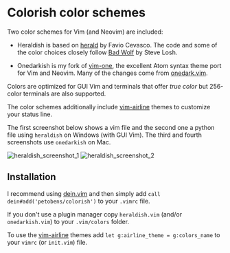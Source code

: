 # Colorish color schemes

Two color schemes for Vim (and Neovim) are included:
* Heraldish is based on
  [herald](https://github.com/h3rald/stash/blob/master/.vim/colors/herald.vim)
  by Favio Cevasco. The code and some of the color choices closely follow [Bad
  Wolf](https://github.com/sjl/badwolf) by Steve Losh.

* Onedarkish is my fork of [vim-one](https://github.com/rakr/vim-one), the
  excellent Atom syntax theme port for Vim and Neovim.  Many of the changes
  come from [onedark.vim](https://github.com/joshdick/onedark.vim).

Colors are optimized for GUI Vim and terminals that offer *true color* but
256-color terminals are also supported.

The color schemes additionally include
[vim-airline](https://github.com/vim-airline/vim-airline) themes to customize
your status line.

The first screenshot below shows a vim file and the second one a python file
using `heraldish` on Windows (with GUI Vim). The third and fourth screenshots
use `onedarkish` on Mac.

![heraldish_screenshot_1](https://cloud.githubusercontent.com/assets/2583971/4240990/12e1830a-39f0-11e4-9d50-11103676fd08.png)
![heraldish_screenshot_2](https://cloud.githubusercontent.com/assets/2583971/4240991/132282e2-39f0-11e4-9808-fdfbb5d8dce7.png)

## Installation

I recommend using [dein.vim](https://github.com/Shougo/dein.vim) and then simply
add `call dein#add('petobens/colorish')` to your `.vimrc` file.

If you don't use a plugin manager copy `heraldish.vim` (and/or `onedarkish.vim`)
to your `.vim/colors` folder.

To use the [vim-airline](https://github.com/vim-airline/vim-airline) themes add
`let g:airline_theme = g:colors_name` to your `vimrc` (or `init.vim`) file.
